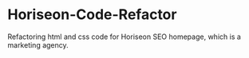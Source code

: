 # Horiseon-Code-Refactor
Refactoring html and css code for Horiseon SEO homepage, which is a marketing agency.
